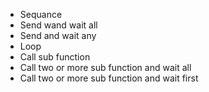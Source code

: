 * Sequance
* Send wand wait all
* Send and wait any
* Loop
* Call sub function
* Call two or more sub function and wait all
* Call two or more sub function and wait first